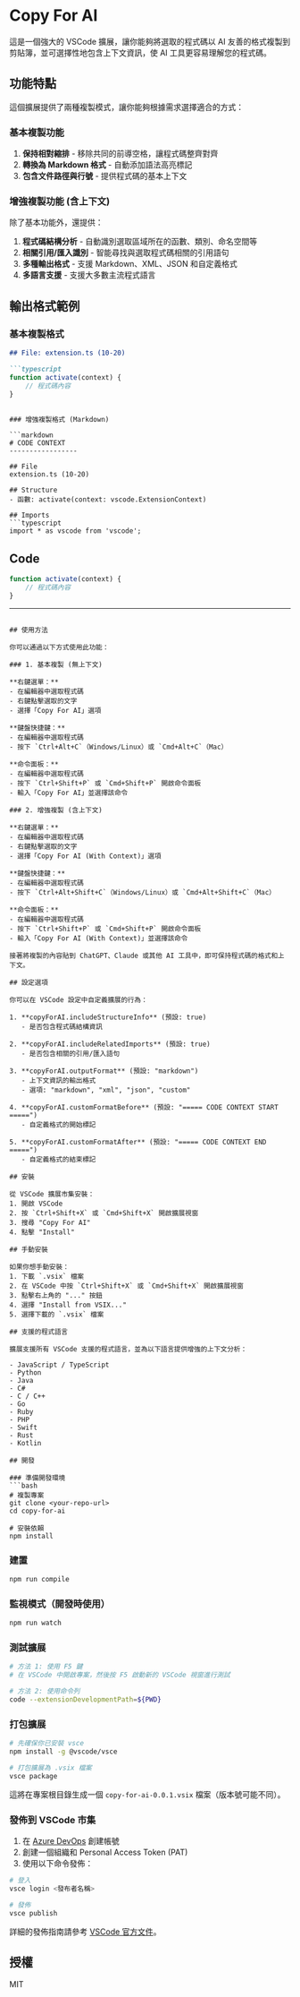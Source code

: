 # Copy For AI

這是一個強大的 VSCode 擴展，讓你能夠將選取的程式碼以 AI 友善的格式複製到剪貼簿，並可選擇性地包含上下文資訊，使 AI 工具更容易理解您的程式碼。

## 功能特點

這個擴展提供了兩種複製模式，讓你能夠根據需求選擇適合的方式：

### 基本複製功能

1. **保持相對縮排** - 移除共同的前導空格，讓程式碼整齊對齊
2. **轉換為 Markdown 格式** - 自動添加語法高亮標記
3. **包含文件路徑與行號** - 提供程式碼的基本上下文

### 增強複製功能 (含上下文)

除了基本功能外，還提供：

1. **程式碼結構分析** - 自動識別選取區域所在的函數、類別、命名空間等
2. **相關引用/匯入識別** - 智能尋找與選取程式碼相關的引用語句
3. **多種輸出格式** - 支援 Markdown、XML、JSON 和自定義格式
4. **多語言支援** - 支援大多數主流程式語言

## 輸出格式範例

### 基本複製格式

```markdown
## File: extension.ts (10-20)

```typescript
function activate(context) {
    // 程式碼內容
}
```
```

### 增強複製格式 (Markdown)

```markdown
# CODE CONTEXT
-----------------

## File
extension.ts (10-20)

## Structure
- 函數: activate(context: vscode.ExtensionContext)

## Imports
```typescript
import * as vscode from 'vscode';
```

## Code
```typescript
function activate(context) {
    // 程式碼內容
}
```
-----------------
```

## 使用方法

你可以通過以下方式使用此功能：

### 1. 基本複製 (無上下文)

**右鍵選單：**
- 在編輯器中選取程式碼
- 右鍵點擊選取的文字
- 選擇「Copy For AI」選項

**鍵盤快捷鍵：**
- 在編輯器中選取程式碼
- 按下 `Ctrl+Alt+C`（Windows/Linux）或 `Cmd+Alt+C`（Mac）

**命令面板：**
- 在編輯器中選取程式碼
- 按下 `Ctrl+Shift+P` 或 `Cmd+Shift+P` 開啟命令面板
- 輸入「Copy For AI」並選擇該命令

### 2. 增強複製 (含上下文)

**右鍵選單：**
- 在編輯器中選取程式碼
- 右鍵點擊選取的文字
- 選擇「Copy For AI (With Context)」選項

**鍵盤快捷鍵：**
- 在編輯器中選取程式碼
- 按下 `Ctrl+Alt+Shift+C`（Windows/Linux）或 `Cmd+Alt+Shift+C`（Mac）

**命令面板：**
- 在編輯器中選取程式碼
- 按下 `Ctrl+Shift+P` 或 `Cmd+Shift+P` 開啟命令面板
- 輸入「Copy For AI (With Context)」並選擇該命令

接著將複製的內容貼到 ChatGPT、Claude 或其他 AI 工具中，即可保持程式碼的格式和上下文。

## 設定選項

你可以在 VSCode 設定中自定義擴展的行為：

1. **copyForAI.includeStructureInfo** (預設: true)
   - 是否包含程式碼結構資訊

2. **copyForAI.includeRelatedImports** (預設: true)
   - 是否包含相關的引用/匯入語句

3. **copyForAI.outputFormat** (預設: "markdown")
   - 上下文資訊的輸出格式
   - 選項: "markdown", "xml", "json", "custom"

4. **copyForAI.customFormatBefore** (預設: "===== CODE CONTEXT START =====")
   - 自定義格式的開始標記

5. **copyForAI.customFormatAfter** (預設: "===== CODE CONTEXT END =====")
   - 自定義格式的結束標記

## 安裝

從 VSCode 擴展市集安裝：
1. 開啟 VSCode
2. 按 `Ctrl+Shift+X` 或 `Cmd+Shift+X` 開啟擴展視窗
3. 搜尋 "Copy For AI"
4. 點擊 "Install"

## 手動安裝

如果你想手動安裝：
1. 下載 `.vsix` 檔案
2. 在 VSCode 中按 `Ctrl+Shift+X` 或 `Cmd+Shift+X` 開啟擴展視窗
3. 點擊右上角的 "..." 按鈕
4. 選擇 "Install from VSIX..."
5. 選擇下載的 `.vsix` 檔案

## 支援的程式語言

擴展支援所有 VSCode 支援的程式語言，並為以下語言提供增強的上下文分析：

- JavaScript / TypeScript
- Python
- Java
- C#
- C / C++
- Go
- Ruby
- PHP
- Swift
- Rust
- Kotlin

## 開發

### 準備開發環境
```bash
# 複製專案
git clone <your-repo-url>
cd copy-for-ai

# 安裝依賴
npm install
```

### 建置
```bash
npm run compile
```

### 監視模式（開發時使用）
```bash
npm run watch
```

### 測試擴展
```bash
# 方法 1: 使用 F5 鍵
# 在 VSCode 中開啟專案，然後按 F5 啟動新的 VSCode 視窗進行測試

# 方法 2: 使用命令列
code --extensionDevelopmentPath=${PWD}
```

### 打包擴展
```bash
# 先確保你已安裝 vsce
npm install -g @vscode/vsce

# 打包擴展為 .vsix 檔案
vsce package
```
這將在專案根目錄生成一個 `copy-for-ai-0.0.1.vsix` 檔案（版本號可能不同）。

### 發佈到 VSCode 市集

1. 在 [Azure DevOps](https://dev.azure.com/) 創建帳號
2. 創建一個組織和 Personal Access Token (PAT)
3. 使用以下命令發佈：

```bash
# 登入
vsce login <發布者名稱>

# 發佈
vsce publish
```

詳細的發佈指南請參考 [VSCode 官方文件](https://code.visualstudio.com/api/working-with-extensions/publishing-extension)。

## 授權

MIT